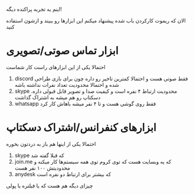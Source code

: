 اینم یه تجربه پراکنده دیگه!

الان که ریموت کارکردن باب شده پیشنهاد میکنم این ابزارها رو ببیند و ازشون استفاده کنید

# ابزار تماس صوتی/تصویری

احتمالا یکی از این ابزارهای راست کار شماست
1. discord فقط صوتی هست و احتمالا کمترین تاخیر رو داره چون برای بازی طراحی شده و احتمالا محدودیت تعداد نفرات نداشته باشه
2. skype محدودیت ارتباط ۴ نفره است و کیفیت صدا و تصویر قابل قبولی داره. دسکتاپ رو هم میشه به اشتراک گذاشت
3. whatsapp فقط روی گوشی هست و تا ۴ نفر میشه باهاش کار کرد

# ابزارهای کنفرانس/اشتراک دسکتاپ

احتمالا یکی از اینها هم باز به دردتون بخوره

1. skype که قبلا گفته شد
2. join.me که یه وبسایت هست که توی کروم توی همه سیستم‌ها کار میکنه و محدودیتش ۱۰۰ نفر هست
3. anydesk که بیشتر برای ارتباط دو نفره است

چیزای دیگه هم هست که یا فیلتره یا پولی

